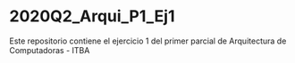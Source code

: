 # 2020Q2_Arqui_P1_Ej1
Este repositorio contiene el ejercicio 1 del primer parcial de Arquitectura de Computadoras - ITBA
